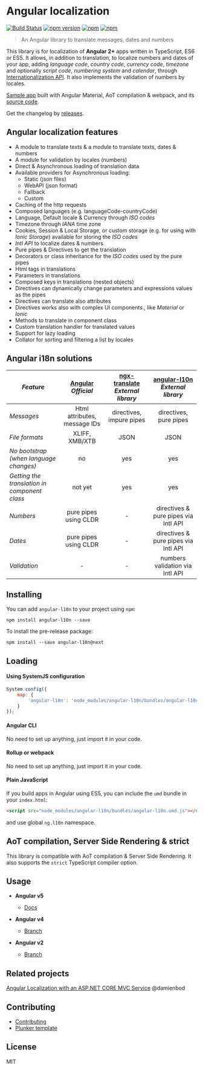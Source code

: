 # Angular localization
[![Build Status](https://travis-ci.org/robisim74/angular-l10n.svg?branch=master)](https://travis-ci.org/robisim74/angular-l10n) [![npm version](https://badge.fury.io/js/angular-l10n.svg)](https://badge.fury.io/js/angular-l10n) [![npm](https://img.shields.io/npm/dm/angular-l10n.svg)](https://www.npmjs.com/package/angular-l10n) [![npm](https://img.shields.io/npm/l/angular-l10n.svg)](https://www.npmjs.com/package/angular-l10n)
> An Angular library to translate messages, dates and numbers

This library is for localization of **Angular 2+** apps written in TypeScript, ES6 or ES5. 
It allows, in addition to translation, to localize numbers and dates of your app, adding _language code_, _country code_, _currency code_, _timezone_ and optionally _script code_, _numbering system_ and _calendar_, through [Internationalization API](https://robisim74.github.io/angular-l10n/spec/configuration/#intl-api). It also implements the validation of numbers by locales.

[Sample app](http://robisim74.github.io/angular-l10n-sample) built with Angular Material, AoT compilation & webpack, and its [source code](https://github.com/robisim74/angular-l10n-sample).

Get the changelog by [releases](https://github.com/robisim74/angular-l10n/releases).

## Angular localization features
- A module to translate texts & a module to translate texts, dates & numbers
- A module for validation by locales (numbers)
- Direct & Asynchronous loading of translation data
- Available providers for Asynchronous loading:
    - Static (json files)
    - WebAPI (json format)
    - Fallback
    - Custom
- Caching of the http requests
- Composed languages (e.g. languageCode-countryCode)
- Language, Default locale & Currency through _ISO codes_
- Timezone through _IANA_ time zone
- Cookies, Session & Local Storage, or custom storage (e.g. for using with _Ionic Storage_) available for storing the _ISO codes_
- _Intl API_ to localize dates & numbers
- Pure pipes & Directives to get the translation
- Decorators or class inheritance for the _ISO codes_ used by the pure pipes
- Html tags in translations
- Parameters in translations
- Composed keys in translations (nested objects)
- Directives can dynamically change parameters and expressions values as the pipes
- Directives can translate also attributes
- Directives works also with complex UI components., like _Material_ or _Ionic_
- Methods to translate in component class
- Custom translation handler for translated values
- Support for lazy loading
- Collator for sorting and filtering a list by locales

## Angular i18n solutions
| _Feature_ | [Angular](https://angular.io/guide/i18n) _Official_ | [ngx-translate](http://www.ngx-translate.com) _External library_ | [angular-l10n](https://robisim74.github.io/angular-l10n) _External library_ |
| --------- |:---------:|:---------:|:---------:|
_Messages_ | Html attributes, message IDs | directives, impure pipes | directives, pure pipes
_File formats_ | XLIFF, XMB/XTB | JSON | JSON
_No bootstrap (when language changes)_ | no | yes | yes
_Getting the translation in component class_ | not yet | yes | yes
_Numbers_ | pure pipes using CLDR | - | directives & pure pipes via Intl API
_Dates_ | pure pipes using CLDR | - | directives & pure pipes via Intl API
_Validation_ | - | - | numbers validation via Intl API

## Installing
You can add `angular-l10n` to your project using `npm`:
```Shell
npm install angular-l10n --save 
```
To install the pre-release package:
```Shell
npm install --save angular-l10n@next
```

## Loading
#### Using SystemJS configuration
```JavaScript
System.config({
    map: {
        'angular-l10n': 'node_modules/angular-l10n/bundles/angular-l10n.umd.js'
    }
});
```
#### Angular CLI
No need to set up anything, just import it in your code.
#### Rollup or webpack
No need to set up anything, just import it in your code.
#### Plain JavaScript
If you build apps in Angular using ES5, you can include the `umd` bundle in your `index.html`:
```Html
<script src="node_modules/angular-l10n/bundles/angular-l10n.umd.js"></script>
```
and use global `ng.l10n` namespace.

## AoT compilation, Server Side Rendering & strict
This library is compatible with AoT compilation & Server Side Rendering. It also supports the `strict` TypeScript compiler option.

## Usage
- **Angular v5**
    - [Docs](https://robisim74.github.io/angular-l10n)

- **Angular v4**
    - [Branch](https://github.com/robisim74/angular-l10n/tree/angular_v4)

- **Angular v2**
    - [Branch](https://github.com/robisim74/angular-l10n/tree/angular_v2)

## Related projects
[Angular Localization with an ASP.NET CORE MVC Service](https://damienbod.com/2016/04/29/angular-2-localization-with-an-asp-net-core-mvc-service/) @damienbod

## Contributing
- [Contributing](https://github.com/robisim74/angular-l10n/blob/master/CONTRIBUTING.md)
- [Plunker template](http://embed.plnkr.co/UdKFunQFnD3TOkXp2v06/)

## License
MIT
